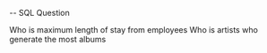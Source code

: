 -- SQL Question


Who is maximum length of stay from employees
Who is artists who generate the most albums
